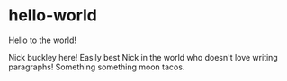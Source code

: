 # hello-world
Hello to the world!

Nick buckley here! Easily best Nick in the world who doesn't love writing paragraphs!
Something something moon tacos.
